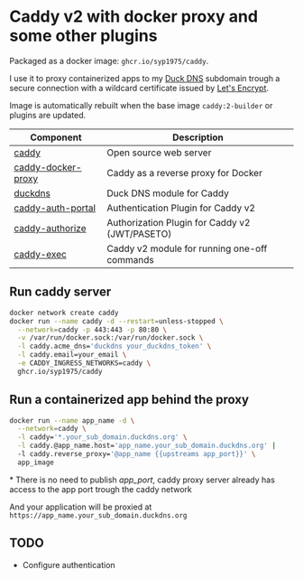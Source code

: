 # Caddy v2 with docker proxy and some other plugins

Packaged as a docker image: `ghcr.io/syp1975/caddy`.

I use it to proxy containerized apps to my [Duck DNS](https://www.duckdns.org) subdomain trough a secure connection with a wildcard certificate issued by [Let's Encrypt](https://letsencrypt.org).

Image is automatically rebuilt when the base image `caddy:2-builder` or plugins are updated.

|Component|Description|
|---|---|
|[caddy](https://caddyserver.com)|Open source web server|
|[caddy-docker-proxy](https://github.com/lucaslorentz/caddy-docker-proxy)|Caddy as a reverse proxy for Docker|
|[duckdns](https://github.com/caddy-dns/duckdns)|Duck DNS module for Caddy|
|[caddy-auth-portal](https://github.com/greenpau/caddy-auth-portal)|Authentication Plugin for Caddy v2|
|[caddy-authorize](https://github.com/greenpau/caddy-authorize)|Authorization Plugin for Caddy v2 (JWT/PASETO)|
|[caddy-exec](https://github.com/abiosoft/caddy-exec)|Caddy v2 module for running one-off commands|

## Run caddy server

```bash
docker network create caddy
docker run --name caddy -d --restart=unless-stopped \
  --network=caddy -p 443:443 -p 80:80 \
  -v /var/run/docker.sock:/var/run/docker.sock \
  -l caddy.acme_dns='duckdns your_duckdns_token' \
  -l caddy.email=your_email \
  -e CADDY_INGRESS_NETWORKS=caddy \
  ghcr.io/syp1975/caddy
```

## Run a containerized app behind the proxy

```bash
docker run --name app_name -d \
  --network=caddy \
  -l caddy='*.your_sub_domain.duckdns.org' \
  -l caddy.@app_name.host='app_name.your_sub_domain.duckdns.org' |
  -l caddy.reverse_proxy='@app_name {{upstreams app_port}}' \
  app_image
```

\* There is no need to publish *app_port*, caddy proxy server already has access to the app port trough the caddy network

And your application will be proxied at `https://app_name.your_sub_domain.duckdns.org`

## TODO

- Configure authentication
